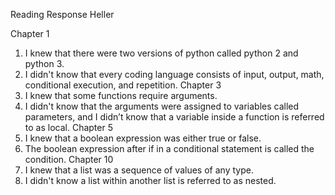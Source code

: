 Reading Response Heller

Chapter 1
1) I knew that there were two versions of python called python 2 and python 3.
2) I didn't know that every coding language consists of input, output, math, conditional execution, and repetition.
Chapter 3
1) I knew that some functions require arguments.
2) I didn't know that the arguments were assigned to variables called parameters, and I didn’t know that a variable inside a function is referred to as local.
Chapter 5
1) I knew that a boolean expression was either true or false.
2) The boolean expression after if in a conditional statement is called the condition.
Chapter 10
1) I knew that a list was a sequence of values of any type.
2) I didn't know a list within another list is referred to as nested.
